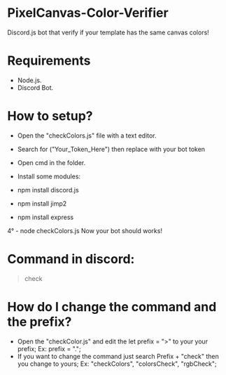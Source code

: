 # PixelCanvas-Color-Verifier
Discord.js bot that verify if your template has the same canvas colors!

# Requirements

- Node.js.
- Discord Bot.

# How to setup?

- Open the "checkColors.js" file with a text editor.
- Search for ("Your_Token_Here") then replace with your bot token 
- Open cmd in the folder.
- Install some modules: 

- npm install discord.js
- npm install jimp2
- npm install express

4° - node checkColors.js
Now your bot should works!

# Command in discord:

>check

# How do I change the command and the prefix?

- Open the "checkColor.js" and edit the let prefix = ">" to your your prefix;
Ex: prefix = ".";
- If you want to change the command just search Prefix + "check" then you change to yours;
Ex: "checkColors", "colorsCheck", "rgbCheck";
